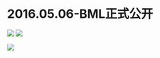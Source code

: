 # 2016.05.06-BML正式公开
![](https://bilicoverimg.github.io/2016/2016.05.06-BML正式公开.jpg)
![](https://bilicoverimg.github.io/2016/2016.05.06-BML正式公开%28平板截图%29.jpg)

![](https://bilicover2016.github.io/2016.05.06.jpg)